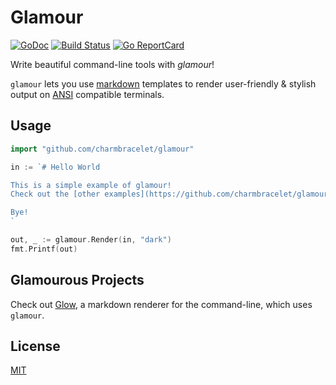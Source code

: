 # Glamour

[![GoDoc](https://godoc.org/github.com/golang/gddo?status.svg)](https://godoc.org/github.com/charmbracelet/glamour) [![Build Status](https://travis-ci.org/charmbracelet/glamour.svg?branch=master)](https://travis-ci.org/charmbracelet/glamour) [![Go ReportCard](http://goreportcard.com/badge/charmbracelet/glamour)](http://goreportcard.com/report/charmbracelet/glamour)

Write beautiful command-line tools with *glamour*!

`glamour` lets you use [markdown](https://en.wikipedia.org/wiki/Markdown)
templates to render user-friendly & stylish output on [ANSI](https://en.wikipedia.org/wiki/ANSI_escape_code)
compatible terminals.


## Usage

```go
import "github.com/charmbracelet/glamour"

in := `# Hello World

This is a simple example of glamour!
Check out the [other examples](https://github.com/charmbracelet/glamour/tree/master/examples).

Bye!
`

out, _ := glamour.Render(in, "dark")
fmt.Printf(out)
```


## Glamourous Projects

Check out [Glow](https://github.com/charmbracelet/glow), a markdown renderer for
the command-line, which uses `glamour`.


## License

[MIT](https://github.com/charmbracelet/glamour/raw/master/LICENSE)
